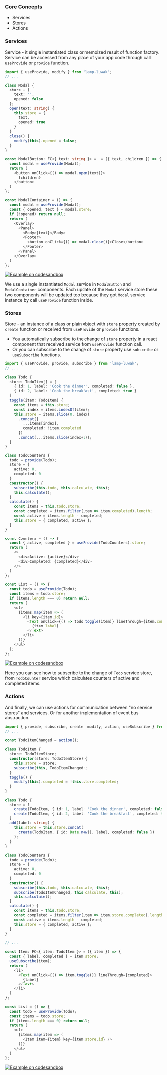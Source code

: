 ### Core Concepts

- Services
- Stores
- Actions

### Services

Service - it single instantiated class or memoized result of function factory. Service can be accessed from any place of your app code through call `useProvide` or `provide` function.

```typescript
import { useProvide, modify } from "lamp-luwak";
// ...

class Modal {
  store = {
    text: '',
    opened: false
  };
  open(text: string) {
    this.store = {
      text,
      opened: true
    }
  }
  close() {
    modify(this).opened = false;
  }
}

const ModalButton: FC<{ text: string }> =  = ({ text, children }) => {
  const modal = useProvide(Modal);
  return (
    <button onClick={() => modal.open(text)}>
      {children}
    </button>
  )
};

const ModalContainer = () => {
  const modal = useProvide(Modal);
  const { opened, text } = modal.store;
  if (!opened) return null;
  return (
    <Overlay>
      <Panel>
        <Body>{text}</Body>
        <Footer>
          <button onClick={() => modal.close()}>Close</button>
        </Footer>
      </Panel>
    </Overlay>
  )
};
```
[![Example on codesandbox](https://codesandbox.io/static/img/play-codesandbox.svg)](https://codesandbox.io/s/github/betula/lamp-luwak/tree/master/docs/code/modal)

We use a single instantiated `Modal` service in `ModalButton` and `ModalContainer` components. Each update of the `Modal` service store these two components will be updated too because they got `Modal` service instance by call `useProvide` function inside.

### Stores

Store - an instance of a class or plain object with `store` property created by `create` function or received from `useProvide` or `provide` functions.
- You automatically subscribe to the change of `store` property in a react component that received service from `useProvide` function call.
- Or you can subscribe to the change of `store` property use `subscribe` or `useSubscribe` functions.

```typescript
import { useProvide, provide, subscribe } from 'lamp-luwak';
// ...

class Todo {
  store: TodoItem[] = [
    { id: 1, label: 'Cook the dinner', completed: false },
    { id: 2, label: 'Cook the breakfast', completed: true }
  ]
  toggle(item: TodoItem) {
    const items = this.store;
    const index = items.indexOf(item);
    this.store = items.slice(0, index)
      .concat({
        ...items[index],
        completed: !item.completed
      })
      .concat(...items.slice(index+1));
  }
}

class TodoCounters {
  todo = provide(Todo);
  store = {
    active: 0,
    completed: 0
  }
  constructor() {
    subscribe(this.todo, this.calculate, this);
    this.calculate();
  }
  calculate() {
    const items = this.todo.store;
    const completed = items.filter(item => item.completed).length;
    const active = items.length - completed;
    this.store = { completed, active };
  }
}

const Counters = () => {
  const { active, completed } = useProvide(TodoCounters).store;
  return (
    <>
      <div>Active: {active}</div>
      <div>Completed: {completed}</div>
    </>
  )
};

const List = () => {
  const todo = useProvide(Todo);
  const items = todo.store;
  if (items.length === 0) return null;
  return (
    <ul>
      {items.map(item => (
        <li key={item.id}>
          <Text onClick={() => todo.toggle(item)} lineThrough={item.completed}>
            {item.label}
          </Text>
        </li>
      ))}
    </ul>
  );
};
```
[![Example on codesandbox](https://codesandbox.io/static/img/play-codesandbox.svg)](https://codesandbox.io/s/github/betula/lamp-luwak/tree/master/docs/code/todo-counters)

Here you can see how to subscribe to the change of `Todo` service store, from `TodoCounter` service which calculates counters of active and completed items.

### Actions

And finally, we can use actions for communication between "no service stores" and services. Or for another implementation of event bus abstraction.

```typescript
import { provide, subscribe, create, modify, action, useSubscribe } from 'lamp-luwak';
// ...

const TodoItemChanged = action();

class TodoItem {
  store: TodoItemStore;
  constructor(store: TodoItemStore) {
    this.store = store;
    subscribe(this, TodoItemChanged);
  }
  toggle() {
    modify(this).completed = !this.store.completed;
  }
}

class Todo {
  store = [
    create(TodoItem, { id: 1, label: 'Cook the dinner', completed: false }),
    create(TodoItem, { id: 2, label: 'Cook the breakfast', completed: true })
  ]
  add(label: string) {
    this.store = this.store.concat(
      create(TodoItem, { id: Date.now(), label, completed: false })
    );
  }
}

class TodoCounters {
  todo = provide(Todo);
  store = {
    active: 0,
    completed: 0
  }
  constructor() {
    subscribe(this.todo, this.calculate, this);
    subscribe(TodoItemChanged, this.calculate, this);
    this.calculate();
  }
  calculate() {
    const items = this.todo.store;
    const completed = items.filter(item => item.store.completed).length;
    const active = items.length - completed;
    this.store = { completed, active };
  }
}

// ...

const Item: FC<{ item: TodoItem }> = ({ item }) => {
  const { label, completed } = item.store;
  useSubscribe(item);
  return (
    <li>
      <Text onClick={() => item.toggle()} lineThrough={completed}>
        {label}
      </Text>
    </li>
  )
};

const List = () => {
  const todo = useProvide(Todo);
  const items = todo.store;
  if (items.length === 0) return null;
  return (
    <ul>
      {items.map(item => (
        <Item item={item} key={item.store.id} />
      ))}
    </ul>
  )
};
```
[![Example on codesandbox](https://codesandbox.io/static/img/play-codesandbox.svg)](https://codesandbox.io/s/github/betula/lamp-luwak/tree/master/docs/code/todo-counters-2)
